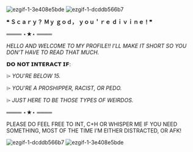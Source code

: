 ![ezgif-1-3e408e5bde](https://github.com/user-attachments/assets/2af2eb0a-182f-4706-82d5-8e060cc796a3)
![ezgif-1-dcddb566b7](https://github.com/user-attachments/assets/df1010f0-1a14-42fb-9a11-b2433be653d1)

**❝ Ｓｃａｒｙ？ Ｍｙ ｇｏｄ， ｙｏｕ＇ｒｅ ｄｉｖｉｎｅ！❞**

════ ⋆★⋆ ════


*HELLO AND WELCOME TO MY PROFILE!! I'LL MAKE IT SHORT SO YOU DON'T HAVE TO READ THAT MUCH.*

𝗗𝗢 𝗡𝗢𝗧 𝗜𝗡𝗧𝗘𝗥𝗔𝗖𝗧 𝗜𝗙:

⌲ *YOU'RE BELOW 15.*

⌲ *YOU'RE A PROSHIPPER, RACIST, OR PEDO.*

⌲ *JUST HERE TO BE THOSE TYPES OF WEIRDOS.*


════ ⋆★⋆ ════


PLEASE DO FEEL FREE TO INT, C+H OR WHISPER ME IF YOU NEED SOMETHING, MOST OF THE TIME I'M EITHER DISTRACTED, OR AFK!

![ezgif-1-dcddb566b7](https://github.com/user-attachments/assets/df1010f0-1a14-42fb-9a11-b2433be653d1)
![ezgif-1-3e408e5bde](https://github.com/user-attachments/assets/2af2eb0a-182f-4706-82d5-8e060cc796a3)
